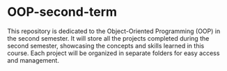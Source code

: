 # OOP-second-term
This repository is dedicated to the Object-Oriented Programming (OOP) in the second semester. It will store all the projects completed during the second semester, showcasing the concepts and skills learned in this course. Each project will be organized in separate folders for easy access and management.
